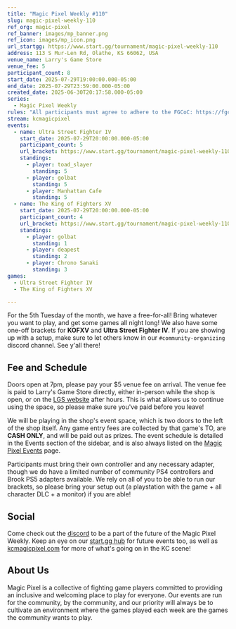 ```yaml
---
title: "Magic Pixel Weekly #110"
slug: magic-pixel-weekly-110
ref_org: magic-pixel
ref_banner: images/mp_banner.png
ref_icon: images/mp_icon.png
url_startgg: https://www.start.gg/tournament/magic-pixel-weekly-110
address: 113 S Mur-Len Rd, Olathe, KS 66062, USA
venue_name: Larry's Game Store
venue_fee: 5
participant_count: 8
start_date: 2025-07-29T19:00:00.000-05:00
end_date: 2025-07-29T23:59:00.000-05:00
created_date: 2025-06-30T20:17:58.000-05:00
series:
  - Magic Pixel Weekly
rules: "All participants must agree to adhere to the FGCoC: https://fgcoc.com/"
stream: kcmagicpixel
events:
  - name: Ultra Street Fighter IV
    start_date: 2025-07-29T20:00:00.000-05:00
    participant_count: 5
    url_bracket: https://www.start.gg/tournament/magic-pixel-weekly-110/events/ultra-street-fighter-iv/brackets/2033301/2977429
    standings:
      - player: toad_slayer
        standing: 5
      - player: golbat
        standing: 5
      - player: Manhattan Cafe
        standing: 5
  - name: The King of Fighters XV
    start_date: 2025-07-29T20:00:00.000-05:00
    participant_count: 4
    url_bracket: https://www.start.gg/tournament/magic-pixel-weekly-110/events/king-of-fighters-xv/brackets/2012417/2947624
    standings:
      - player: golbat
        standing: 1
      - player: deapest
        standing: 2
      - player: Chrono Sanaki
        standing: 3
games:
  - Ultra Street Fighter IV
  - The King of Fighters XV

---
```


For the 5th Tuesday of the month, we have a free-for-all! Bring whatever you want to play, and get some games all night long! We also have some one-off brackets for **KOFXV** and **Ultra Street Fighter IV**. If you are showing up with a setup, make sure to let others know in our <code>#community-organizing</code> discord channel. See y'all there!<!--more-->

<!--As always, in addition to the brackets listed, casuals are welcome for any game all night if setups are available, so please bring your favorite game out! -->

## Fee and Schedule

Doors open at 7pm, please pay your $5 venue fee on arrival. The venue fee is paid to Larry's Game Store directly, either in-person while the shop is open, or on the [LGS website](https://www.larrysgamestore.com/products/kc-magic-pixel-5) after hours. This is what allows us to continue using the space, so please make sure you've paid before you leave!

We will be playing in the shop's event space, which is two doors to the left of the shop itself. Any game entry fees are collected by that game's TO, are **CASH ONLY**, and will be paid out as prizes. The event schedule is detailed in the Events section of the sidebar, and is also always listed on the [Magic Pixel Events](https://kcmagicpixel.com/events/) page.

Participants must bring their own controller and any necessary adapter, though we do have a limited number of community PS4 controllers and Brook PS5 adapters available. We rely on all of you to be able to run our brackets, so please bring your setup out (a playstation with the game + all character DLC + a monitor) if you are able!  

## Social

Come check out the [discord](https://discord.gg/jkmn6CVrrQ) to be a part of the future of the Magic Pixel Weekly. Keep an eye on our [start.gg hub](https://www.start.gg/hub/magic-pixel) for future events too, as well as [kcmagicpixel.com](https://kcmagicpixel.com) for more of what's going on in the KC scene!

## About Us

Magic Pixel is a collective of fighting game players committed to providing an inclusive and welcoming place to play for everyone. Our events are run for the community, by the community, and our priority will always be to cultivate an environment where the games played each week are the games the community wants to play.
  